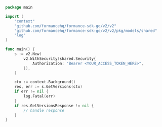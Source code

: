 <!-- Start SDK Example Usage [usage] -->
```go
package main

import (
	"context"
	"github.com/formancehq/formance-sdk-go/v2/v2"
	"github.com/formancehq/formance-sdk-go/v2/v2/pkg/models/shared"
	"log"
)

func main() {
	s := v2.New(
		v2.WithSecurity(shared.Security{
			Authorization: "Bearer <YOUR_ACCESS_TOKEN_HERE>",
		}),
	)

	ctx := context.Background()
	res, err := s.GetVersions(ctx)
	if err != nil {
		log.Fatal(err)
	}
	if res.GetVersionsResponse != nil {
		// handle response
	}
}

```
<!-- End SDK Example Usage [usage] -->
